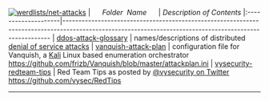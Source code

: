 [![werdlists/net-attacks](https://img.shields.io/badge/werdlists-net-attacks-purple.svg?logo=github&style=popout&longCache=true)](# "werdlists/net-attacks")
|&nbsp;&nbsp;&nbsp;&nbsp;&nbsp;&nbsp;_Folder&nbsp;&nbsp;Name_&nbsp;&nbsp;&nbsp;&nbsp;&nbsp;&nbsp;| _Description of Contents_
|:--------------------|--------------------------------------------------------------------------------------------------------------------------------------------------------
| [ddos-attack-glossary](ddos-attack-glossary.txt) |  names/descriptions of distributed [denial of service attacks](https://wikipedia.org/wiki/Denial-of-service_attack) 
| [vanquish-attack-plan](vanquish-attack-plan.ini) |  configuration file for Vanquish, a [Kali](https://kali.org "Penetration Testing and Ethical Hacking Linux Distribution") Linux based enumeration orchestrator <https://github.com/frizb/Vanquish/blob/master/attackplan.ini> 
| [vysecurity-redteam-tips](vysecurity-redteam-tips.md) |  Red Team Tips as posted by [@vysecurity on Twitter](https://twitter.com/vysecurity) <https://github.com/vysec/RedTips> 

* * *

